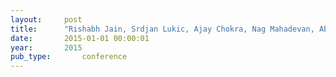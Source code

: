 ```yaml
---
layout:     post
title:      "Rishabh Jain, Srdjan Lukic, Ajay Chokra, Nag Mahadevan, Abhishek Dubey, and Gabor Karsai. An improved distance relay model with directional element, and memory polarization for tcd based fault propagation studies. In North American Power Symposium (NAPS), 1–6. oct 2015."
date:       2015-01-01 00:00:01
year:       2015
pub_type:       conference
---
```

